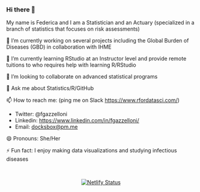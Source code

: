 ### Hi there 👋

<!--
**Fgazzelloni/Fgazzelloni** is a ✨ _special_ ✨ repository because its `README.md` (this file) appears on your GitHub profile.

Here are some ideas to get you started:

- 🔭 I’m currently working on ...
- 🌱 I’m currently learning ...
- 👯 I’m looking to collaborate on ...
- 🤔 I’m looking for help with ...
- 💬 Ask me about ...
- 📫 How to reach me: ...
- 😄 Pronouns: ...
- ⚡ Fun fact: ...
-->

My name is Federica and I am a Statistician and an Actuary (specialized in a branch of statistics that focuses on risk assessments)

🔭 I’m currently working on several projects including the Global Burden of Diseases (GBD) in collaboration with IHME

🌱 I’m currently learning RStudio at an Instructor level and provide remote tuitions to who requires help with learning R/RStudio

👯 I’m looking to collaborate on advanced statistical programs

💬 Ask me about Statistics/R/GitHub

📫 How to reach me: (ping me on Slack https://www.rfordatasci.com/)

- Twitter: @fgazzelloni
- Linkedin: https://www.linkedin.com/in/fgazzelloni/
- Email: docksbox@pm.me

😄 Pronouns: She/Her

⚡ Fun fact: I enjoy making data visualizations and studying infectious diseases

</div>
<br>
<div align="center">
 
[![Netlify Status](https://api.netlify.com/api/v1/badges/d2da763f-17f7-4fe4-9013-7b76224438ea/deploy-status)](https://app.netlify.com/sites/federicagazzelloni/deploys)

</div>
